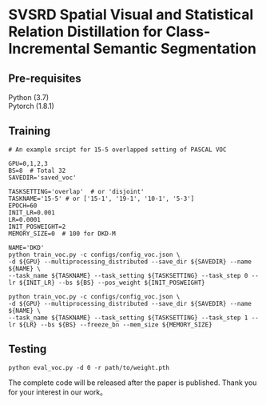 # SVSRD Spatial Visual and Statistical Relation Distillation for Class-Incremental Semantic Segmentation
## Pre-requisites
Python (3.7) <br> 
Pytorch (1.8.1) <br> 
## Training
```
# An example srcipt for 15-5 overlapped setting of PASCAL VOC

GPU=0,1,2,3
BS=8  # Total 32
SAVEDIR='saved_voc'

TASKSETTING='overlap'  # or 'disjoint'
TASKNAME='15-5' # or ['15-1', '19-1', '10-1', '5-3']
EPOCH=60
INIT_LR=0.001
LR=0.0001
INIT_POSWEIGHT=2
MEMORY_SIZE=0  # 100 for DKD-M

NAME='DKD'
python train_voc.py -c configs/config_voc.json \
-d ${GPU} --multiprocessing_distributed --save_dir ${SAVEDIR} --name ${NAME} \
--task_name ${TASKNAME} --task_setting ${TASKSETTING} --task_step 0 --lr ${INIT_LR} --bs ${BS} --pos_weight ${INIT_POSWEIGHT}

python train_voc.py -c configs/config_voc.json \
-d ${GPU} --multiprocessing_distributed --save_dir ${SAVEDIR} --name ${NAME} \
--task_name ${TASKNAME} --task_setting ${TASKSETTING} --task_step 1 --lr ${LR} --bs ${BS} --freeze_bn --mem_size ${MEMORY_SIZE}
```

## Testing
```
python eval_voc.py -d 0 -r path/to/weight.pth
```

The complete code will be released after the paper is published.
Thank you for your interest in our work。
